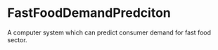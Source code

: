 # FastFoodDemandPredciton
A computer system which can predict consumer demand for fast food sector.
